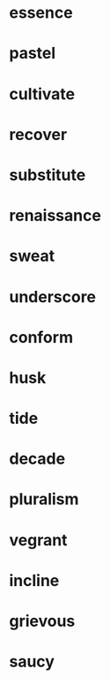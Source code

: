 # essence

# pastel

# cultivate

# recover

# substitute

# renaissance

# sweat

# underscore

# conform

# husk

# tide

# decade

# pluralism

# vegrant

# incline

# grievous

# saucy
